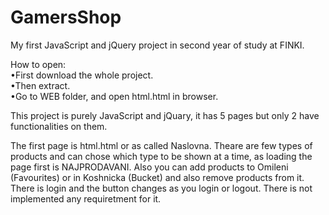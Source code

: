 # GamersShop
My first JavaScript and jQuery project in second year of study at FINKI.

How to open:</br>
•First download the whole project.</br>
•Then extract.</br>
•Go to WEB folder, and open html.html in browser.</br>

This project is purely JavaScript and jQuary, it has 5 pages but only 2 have functionalities on them.</br>

The first page is html.html or as called Naslovna. Theare are few types of products and can chose which type to be shown at a time, as loading the page first is NAJPRODAVANI. Also you can add products to Omileni (Favourites) or in Koshnicka (Bucket) and also remove products from it. There is login and the button changes as you login or logout. There is not implemented any requiretment for it.
